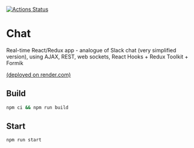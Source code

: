 [![Actions Status](https://github.com/maddbuzz/frontend-project-12/workflows/hexlet-check/badge.svg)](https://github.com/maddbuzz/frontend-project-12/actions)

# Chat

Real-time React/Redux app - analogue of Slack chat (very simplified version), using AJAX, REST, web sockets, React Hooks + Redux Toolkit + Formik

[(deployed on render.com)](https://maddbuzz-chat-project.onrender.com/)

## Build

```sh
npm ci && npm run build
```

## Start

```sh
npm run start
```

